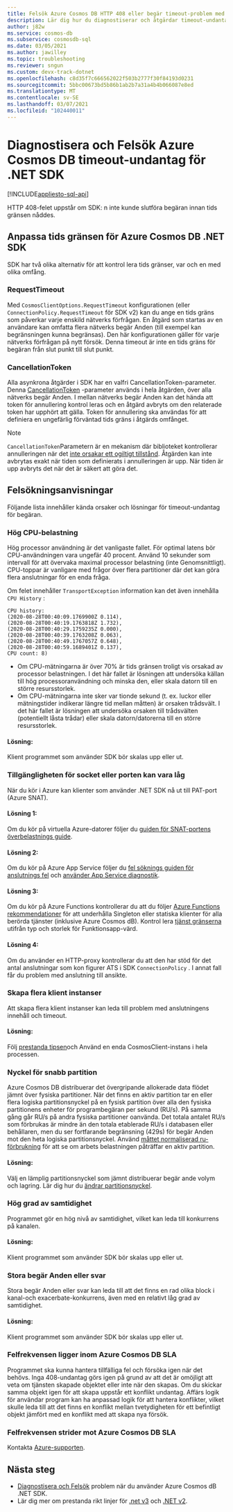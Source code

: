 ```yaml
---
title: Felsök Azure Cosmos DB HTTP 408 eller begär timeout-problem med .NET SDK
description: Lär dig hur du diagnostiserar och åtgärdar timeout-undantag för .NET SDK-begäran.
author: j82w
ms.service: cosmos-db
ms.subservice: cosmosdb-sql
ms.date: 03/05/2021
ms.author: jawilley
ms.topic: troubleshooting
ms.reviewer: sngun
ms.custom: devx-track-dotnet
ms.openlocfilehash: c8d35f7c666562022f503b2777f30f84193d0231
ms.sourcegitcommit: 5bbc00673bd5b86b1ab2b7a31a4b4b066087e8ed
ms.translationtype: MT
ms.contentlocale: sv-SE
ms.lasthandoff: 03/07/2021
ms.locfileid: "102440011"
---
```

# <a name="diagnose-and-troubleshoot-azure-cosmos-db-net-sdk-request-timeout-exceptions"></a>Diagnostisera och Felsök Azure Cosmos DB timeout-undantag för .NET SDK
[!INCLUDE[appliesto-sql-api](includes/appliesto-sql-api.md)]

HTTP 408-felet uppstår om SDK: n inte kunde slutföra begäran innan tids gränsen nåddes.

## <a name="customize-the-timeout-on-the-azure-cosmos-db-net-sdk"></a>Anpassa tids gränsen för Azure Cosmos DB .NET SDK

SDK har två olika alternativ för att kontrol lera tids gränser, var och en med olika omfång.

### <a name="requesttimeout"></a>RequestTimeout

Med `CosmosClientOptions.RequestTimeout` konfigurationen (eller `ConnectionPolicy.RequestTimeout` för SDK v2) kan du ange en tids gräns som påverkar varje enskild nätverks förfrågan. En åtgärd som startas av en användare kan omfatta flera nätverks begär Anden (till exempel kan begränsningen kunna begränsas). Den här konfigurationen gäller för varje nätverks förfrågan på nytt försök. Denna timeout är inte en tids gräns för begäran från slut punkt till slut punkt.

### <a name="cancellationtoken"></a>CancellationToken

Alla asynkrona åtgärder i SDK har en valfri CancellationToken-parameter. Denna [CancellationToken](/dotnet/standard/threading/how-to-listen-for-cancellation-requests-by-polling) -parameter används i hela åtgärden, över alla nätverks begär Anden. I mellan nätverks begär Anden kan det hända att token för annullering kontrol leras och en åtgärd avbryts om den relaterade token har upphört att gälla. Token för annullering ska användas för att definiera en ungefärlig förväntad tids gräns i åtgärds omfånget.

> [!NOTE]
> `CancellationToken`Parametern är en mekanism där biblioteket kontrollerar annulleringen när det [inte orsakar ett ogiltigt tillstånd](https://devblogs.microsoft.com/premier-developer/recommended-patterns-for-cancellationtoken/). Åtgärden kan inte avbrytas exakt när tiden som definierats i annulleringen är upp. När tiden är upp avbryts det när det är säkert att göra det.

## <a name="troubleshooting-steps"></a>Felsökningsanvisningar
Följande lista innehåller kända orsaker och lösningar för timeout-undantag för begäran.

### <a name="high-cpu-utilization"></a>Hög CPU-belastning
Hög processor användning är det vanligaste fallet. För optimal latens bör CPU-användningen vara ungefär 40 procent. Använd 10 sekunder som intervall för att övervaka maximal processor belastning (inte Genomsnittligt). CPU-toppar är vanligare med frågor över flera partitioner där det kan göra flera anslutningar för en enda fråga.

Om felet innehåller `TransportException` information kan det även innehålla `CPU History` :

```
CPU history: 
(2020-08-28T00:40:09.1769900Z 0.114), 
(2020-08-28T00:40:19.1763818Z 1.732), 
(2020-08-28T00:40:29.1759235Z 0.000), 
(2020-08-28T00:40:39.1763208Z 0.063), 
(2020-08-28T00:40:49.1767057Z 0.648), 
(2020-08-28T00:40:59.1689401Z 0.137), 
CPU count: 8)
```

* Om CPU-mätningarna är över 70% är tids gränsen troligt vis orsakad av processor belastningen. I det här fallet är lösningen att undersöka källan till hög processoranvändning och minska den, eller skala datorn till en större resursstorlek.
* Om CPU-mätningarna inte sker var tionde sekund (t. ex. luckor eller mätningstider indikerar längre tid mellan måtten) är orsaken trådsvält. I det här fallet är lösningen att undersöka orsaken till trådsvälten (potentiellt låsta trådar) eller skala datorn/datorerna till en större resursstorlek.

#### <a name="solution"></a>Lösning:
Klient programmet som använder SDK bör skalas upp eller ut.

### <a name="socket-or-port-availability-might-be-low"></a>Tillgängligheten för socket eller porten kan vara låg
När du kör i Azure kan klienter som använder .NET SDK nå ut till PAT-port (Azure SNAT).

#### <a name="solution-1"></a>Lösning 1:
Om du kör på virtuella Azure-datorer följer du [guiden för SNAT-portens överbelastnings guide](troubleshoot-dot-net-sdk.md#snat).

#### <a name="solution-2"></a>Lösning 2:
Om du kör på Azure App Service följer du [fel söknings guiden för anslutnings fel](../app-service/troubleshoot-intermittent-outbound-connection-errors.md#cause) och [använder App Service diagnostik](https://azure.github.io/AppService/2018/03/01/Deep-Dive-into-TCP-Connections-in-App-Service-Diagnostics.html).

#### <a name="solution-3"></a>Lösning 3:
Om du kör på Azure Functions kontrollerar du att du följer [Azure Functions rekommendationer](../azure-functions/manage-connections.md#static-clients) för att underhålla Singleton eller statiska klienter för alla berörda tjänster (inklusive Azure Cosmos dB). Kontrol lera [tjänst gränserna](../azure-functions/functions-scale.md#service-limits) utifrån typ och storlek för Funktionsapp-värd.

#### <a name="solution-4"></a>Lösning 4:
Om du använder en HTTP-proxy kontrollerar du att den har stöd för det antal anslutningar som kon figurer ATS i SDK `ConnectionPolicy` . I annat fall får du problem med anslutning till ansikte.

### <a name="create-multiple-client-instances"></a>Skapa flera klient instanser
Att skapa flera klient instanser kan leda till problem med anslutningens innehåll och timeout.

#### <a name="solution"></a>Lösning:
Följ [prestanda tipsen](performance-tips-dotnet-sdk-v3-sql.md#sdk-usage)och Använd en enda CosmosClient-instans i hela processen.

### <a name="hot-partition-key"></a>Nyckel för snabb partition
Azure Cosmos DB distribuerar det övergripande allokerade data flödet jämnt över fysiska partitioner. När det finns en aktiv partition tar en eller flera logiska partitionsnyckel på en fysisk partition över alla den fysiska partitionens enheter för programbegäran per sekund (RU/s). På samma gång går RU/s på andra fysiska partitioner oanvända. Det totala antalet RU/s som förbrukas är mindre än den totala etablerade RU/s i databasen eller behållaren, men du ser fortfarande begränsning (429s) för begär Anden mot den heta logiska partitionsnyckel. Använd [måttet normaliserad ru-förbrukning](monitor-normalized-request-units.md) för att se om arbets belastningen påträffar en aktiv partition. 

#### <a name="solution"></a>Lösning:
Välj en lämplig partitionsnyckel som jämnt distribuerar begär ande volym och lagring. Lär dig hur du [ändrar partitionsnyckel](https://devblogs.microsoft.com/cosmosdb/how-to-change-your-partition-key/).

### <a name="high-degree-of-concurrency"></a>Hög grad av samtidighet
Programmet gör en hög nivå av samtidighet, vilket kan leda till konkurrens på kanalen.

#### <a name="solution"></a>Lösning:
Klient programmet som använder SDK bör skalas upp eller ut.

### <a name="large-requests-or-responses"></a>Stora begär Anden eller svar
Stora begär Anden eller svar kan leda till att det finns en rad olika block i kanal-och exacerbate-konkurrens, även med en relativt låg grad av samtidighet.

#### <a name="solution"></a>Lösning:
Klient programmet som använder SDK bör skalas upp eller ut.

### <a name="failure-rate-is-within-the-azure-cosmos-db-sla"></a>Felfrekvensen ligger inom Azure Cosmos DB SLA
Programmet ska kunna hantera tillfälliga fel och försöka igen när det behövs. Inga 408-undantag görs igen på grund av att det är omöjligt att veta om tjänsten skapade objektet eller inte när den skapas. Om du skickar samma objekt igen för att skapa uppstår ett konflikt undantag. Affärs logik för användar program kan ha anpassad logik för att hantera konflikter, vilket skulle leda till att det finns en konflikt mellan tvetydigheten för ett befintligt objekt jämfört med en konflikt med att skapa nya försök.

### <a name="failure-rate-violates-the-azure-cosmos-db-sla"></a>Felfrekvensen strider mot Azure Cosmos DB SLA
Kontakta [Azure-supporten](https://aka.ms/azure-support).

## <a name="next-steps"></a>Nästa steg
* [Diagnostisera och Felsök](troubleshoot-dot-net-sdk.md) problem när du använder Azure Cosmos dB .NET SDK.
* Lär dig mer om prestanda rikt linjer för [.net v3](performance-tips-dotnet-sdk-v3-sql.md) och [.NET v2](performance-tips.md).